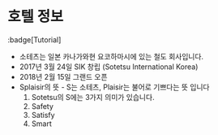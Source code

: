 # 호텔 정보
:badge[Tutorial]

- 소테츠는 일본 카나가와현 요코하마시에 있는 철도 회사입니다.
- 2017년 3월 24일 SIK 창립 (Sotetsu International Korea)
- 2018년 2월 15일 그랜드 오픈
- Splaisir의 뜻 - S는 소테츠, Plaisir는 불어로 기쁘다는 뜻 입니다
  1. Sotetsu의 S에는 3가지 의미가 있습니다. 
  2. Safety
  3. Satisfy
  4. Smart